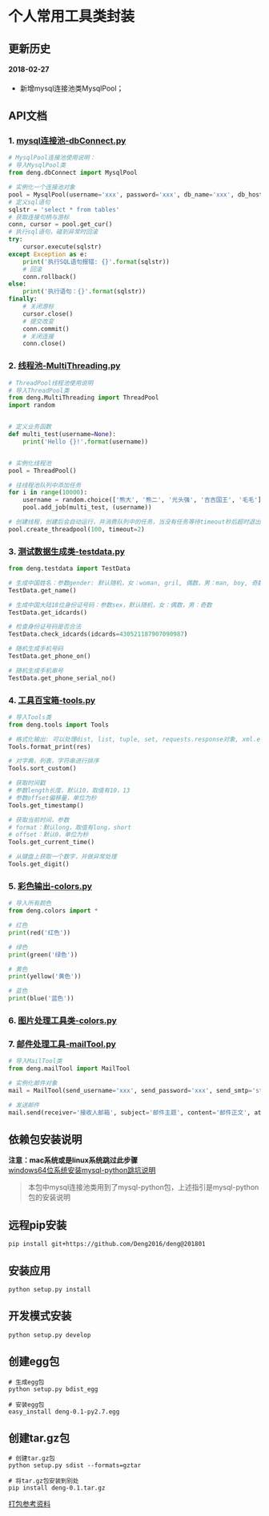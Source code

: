 # 个人常用工具类封装


## 更新历史

#### 2018-02-27
* 新增mysql连接池类MysqlPool；

## API文档
### 1. [mysql连接池-dbConnect.py](deng/dbConnect.py)
```python
# MysqlPool连接池使用说明：
# 导入MysqlPool类
from deng.dbConnect import MysqlPool

# 实例化一个连接池对象
pool = MysqlPool(username='xxx', password='xxx', db_name='xxx', db_host='x.x.x.x', db_port='3306')
# 定义sql语句
sqlstr = 'select * from tables'
# 获取连接句柄与游标
conn, cursor = pool.get_cur()
# 执行sql语句，碰到异常时回滚
try:
    cursor.execute(sqlstr)
except Exception as e:
    print('执行SQL语句报错: {}'.format(sqlstr))
    # 回滚
    conn.rollback()
else:
    print('执行语句：{}'.format(sqlstr))
finally:
    # 关闭游标
    cursor.close()
    # 提交改变
    conn.commit()
    # 关闭连接
    conn.close()
```

### 2. [线程池-MultiThreading.py](deng/MultiThreading.py)
```python
# ThreadPool线程池使用说明
# 导入ThreadPool类
from deng.MultiThreading import ThreadPool
import random


# 定义业务函数
def multi_test(username=None):
    print('Hello {}!'.format(username))


# 实例化线程池
pool = ThreadPool()

# 往线程池队列中添加任务
for i in range(10000):
    username = random.choice(['熊大', '熊二', '光头强', '吉吉国王', '毛毛'])
    pool.add_job(multi_test, (username))

# 创建线程，创建后会自动运行，并消费队列中的任务，当没有任务等待timeout秒后超时退出
pool.create_threadpool(100, timeout=2)
```

### 3. [测试数据生成类-testdata.py](deng/testdata.py)
```python
from deng.testdata import TestData 

# 生成中国姓名：参数gender: 默认随机，女：woman, gril, 偶数，男：man, boy, 奇数 
TestData.get_name()

# 生成中国大陆18位身份证号码：参数sex，默认随机，女：偶数，男：奇数
TestData.get_idcards()

# 检查身份证号码是否合法
TestData.check_idcards(idcards=430521187907090987)

# 随机生成手机号码
TestData.get_phone_on()

# 随机生成手机串号
TestData.get_phone_serial_no()
```

### 4. [工具百宝箱-tools.py](deng/tools.py)  
```python
# 导入Tools类
from deng.tools import Tools 

# 格式化输出: 可以处理dist, list, tuple, set, requests.response对象, xml.etree.ElementTree.Element对象
Tools.format_print(res)

# 对字典，列表，字符串进行排序
Tools.sort_custom()

# 获取时间戳
# 参数length长度，默认10，取值有10，13
# 参数offset偏移量，单位为秒
Tools.get_timestamp()

# 获取当前时间，参数
# format：默认long，取值有long，short
# offset：默认0，单位为秒
Tools.get_current_time()

# 从键盘上获取一个数字，并做异常处理
Tools.get_digit()
```

### 5. [彩色输出-colors.py](deng/colors.py)
```python
# 导入所有颜色
from deng.colors import * 

# 红色
print(red('红色'))

# 绿色
print(green('绿色'))

# 黄色
print(yellow('黄色'))

# 蓝色
print(blue('蓝色'))
```

### 6. [图片处理工具类-colors.py](deng/image.py)

### 7. [邮件处理工具-mailTool.py](deng/mailTool.py)
```python
# 导入MailTool类
from deng.mailTool import MailTool

# 实例化邮件对象
mail = MailTool(send_username='xxx', send_password='xxx', send_smtp='stmp.qq.com')

# 发送邮件
mail.send(receiver='接收人邮箱', subject='邮件主题', content='邮件正文', attachs='邮件附件路径')
```

## 依赖包安装说明  
**注意：mac系统或是linux系统跳过此步骤**    
[windows64位系统安装mysql-python跳坑说明](http://blog.csdn.net/yu12377/article/details/79525470)    
> 本包中mysql连接池类用到了mysql-python包，上述指引是mysql-python包的安装说明 

## 远程pip安装
```
pip install git+https://github.com/Deng2016/deng@201801
```

## 安装应用
```
python setup.py install
```

## 开发模式安装
```
python setup.py develop
```

## 创建egg包
```
# 生成egg包
python setup.py bdist_egg

# 安装egg包
easy_install deng-0.1-py2.7.egg
```

## 创建tar.gz包
```
# 创建tar.gz包
python setup.py sdist --formats=gztar

# 将tar.gz包安装到别处
pip install deng-0.1.tar.gz
```

[打包参考资料](http://www.bjhee.com/setuptools.html)
